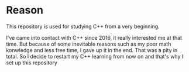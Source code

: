 # Reason
This repository is used for studying C++ from a very beginning.

I've came into contact with C++ since 2016, it really interested me at that time. But because of some inevitable reasons such as my poor math konwledge and less free time, I gave up it in the end.
That was a pity in total. So I decide to restart my C++ learning from now on and that's why I set up this repository

